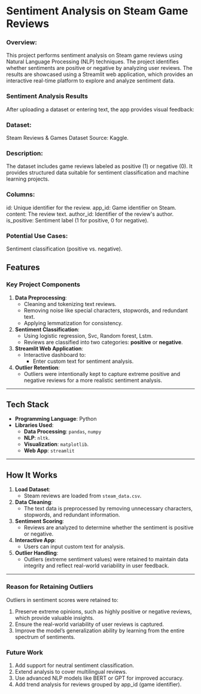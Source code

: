 # Sentiment Analysis on Steam Game Reviews

### Overview:
This project performs sentiment analysis on Steam game reviews using Natural Language Processing (NLP) techniques. The project identifies whether sentiments are positive or negative by analyzing user reviews. The results are showcased using a Streamlit web application, which provides an interactive real-time platform to explore and analyze sentiment data.

### **Sentiment Analysis Results**
After uploading a dataset or entering text, the app provides visual feedback:



### Dataset:

Steam Reviews & Games Dataset
Source: Kaggle.

### Description:

The dataset includes game reviews labeled as positive (1) or negative (0).
It provides structured data suitable for sentiment classification and machine learning projects.

### Columns:
id: Unique identifier for the review.
app_id: Game identifier on Steam.
content: The review text.
author_id: Identifier of the review's author.
is_positive: Sentiment label (1 for positive, 0 for negative).

### Potential Use Cases:
Sentiment classification (positive vs. negative).


## **Features**
### **Key Project Components**
1. **Data Preprocessing**:
   - Cleaning and tokenizing text reviews.
   - Removing noise like special characters, stopwords, and redundant text.
   - Applying lemmatization for consistency.
2. **Sentiment Classification**:
   - Using logistic regression, Svc, Random forest, Lstm.
   - Reviews are classified into two categories: **positive** or **negative**.
3. **Streamlit Web Application**:
   - Interactive dashboard to:
     - Enter custom text for sentiment analysis.
4. **Outlier Retention**:
   - Outliers were intentionally kept to capture extreme positive and negative reviews for a more realistic sentiment analysis.

---

## **Tech Stack**
- **Programming Language**: Python
- **Libraries Used**:
  - **Data Processing**: `pandas`, `numpy`
  - **NLP**: `nltk`.
  - **Visualization**: `matplotlib`.
  - **Web App**: `streamlit`

---

## **How It Works**
1. **Load Dataset**:
   - Steam reviews are loaded from `steam_data.csv`.
2. **Data Cleaning**:
   - The text data is preprocessed by removing unnecessary characters, stopwords, and redundant information.
3. **Sentiment Scoring**:
   - Reviews are analyzed to determine whether the sentiment is positive or negative.
4. **Interactive App**:
   - Users can input custom text for analysis.
5. **Outlier Handling**:
   - Outliers (extreme sentiment values) were retained to maintain data integrity and reflect real-world variability in user feedback.

---

### Reason for Retaining Outliers

Outliers in sentiment scores were retained to:

1. Preserve extreme opinions, such as highly positive or negative reviews, which provide valuable insights.
2. Ensure the real-world variability of user reviews is captured.
3. Improve the model’s generalization ability by learning from the entire spectrum of sentiments.

### Future Work

1. Add support for neutral sentiment classification.
2. Extend analysis to cover multilingual reviews.
3. Use advanced NLP models like BERT or GPT for improved accuracy.
4. Add trend analysis for reviews grouped by app_id (game identifier).




